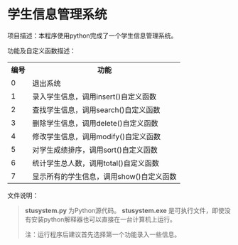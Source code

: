 # 学生信息管理系统

项目描述：本程序使用python完成了一个学生信息管理系统。

功能及自定义函数描述：

 <div align=center>
<table>
    <tr>
        <th>编号</th>
        <th>功能</th>
    </tr>
    <tr><td>0</td><td>退出系统</td></tr>
    <tr><td>1</td><td>录入学生信息，调用insert()自定义函数</td></tr>
    <tr><td>2</td><td>查找学生信息，调用search()自定义函数</td></tr>
    <tr><td>3</td><td>删除学生信息，调用delete()自定义函数</td></tr>
    <tr><td>4</td><td>修改学生信息，调用modify()自定义函数</td></tr>
    <tr><td>5</td><td>对学生成绩排序，调用sort()自定义函数</td></tr>
    <tr><td>6</td><td>统计学生总人数，调用total()自定义函数</td></tr>
    <tr><td>7</td><td>显示所有的学生信息，调用show()自定义函数</td></tr>
</table>
</div>

文件说明：
> **stusystem.py** 为Python源代码。
> **stusystem.exe** 是可执行文件，即使没有安装python解释器也可以直接在一台计算机上运行。
> 
> 注：运行程序后建议首先选择第一个功能录入一些信息。
